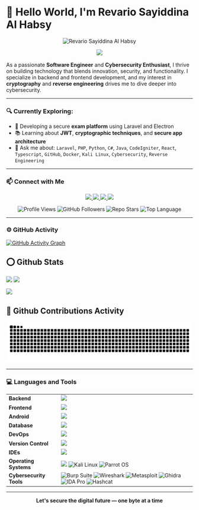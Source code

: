 # 👋 Hello World, I'm Revario Sayiddina Al Habsy

<p align="center">
  <img src="https://media.giphy.com/media/v1.Y2lkPTc5MGI3NjExdDEzNG9sdGt4NGxtNXY5M2xxaHNrM295bTdmNW13dWJ1Z202cjNvNCZlcD12MV9naWZzX3NlYXJjaCZjdD1n/8hmCdMaXUewzcroADq/giphy.gif" 
       alt="Revario Sayiddina Al Habsy" 
       width="300" />
</p>


<p align="center">
  <img src="https://readme-typing-svg.herokuapp.com?color=ffff&size=24&center=true&vCenter=true&width=600&lines=Software+Engineer+%26+Cybersecurity+Enthusiast;Frontend+Developer+with+CySec+Focus;Cryptography+and+Reverse+Engineering+Lover" />
</p>

As a passionate **Software Engineer** and **Cybersecurity Enthusiast**, I thrive on building technology that blends innovation, security, and functionality. I specialize in backend and frontend development, and my interest in **cryptography** and **reverse engineering** drives me to dive deeper into cybersecurity.

---

### 🔍 Currently Exploring:
- 🚧 Developing a secure **exam platform** using Laravel and Electron  
- 📚 Learning about **JWT**, **cryptographic techniques**, and **secure app architecture**  
- 💬 Ask me about: `Laravel`, `PHP`, `Python`, `C#`, `Java`, `CodeIgniter`, `React`, `Typescript`, `GitHub`, `Docker`, `Kali Linux`, `Cybersecurity`, `Reverse Engineering`

---



### 📫 Connect with Me

<p align="center"> 
<a href="https://www.linkedin.com/in/revario-sayiddina-al-habsy-a519a7337/" target="_blank"> 
  <img src="https://img.shields.io/badge/-LinkedIn-0A66C2?style=for-the-badge&logo=linkedin&logoColor=white" /> 
</a> 
  <a href="https://instagram.com/rev.habsy" target="_blank"> 
    <img src="https://img.shields.io/badge/-Instagram-E4405F?style=for-the-badge&logo=instagram&logoColor=white" /> 
  </a> 
  <a href="https://www.tiktok.com/@reva.._" target="_blank"> 
    <img src="https://img.shields.io/badge/-TikTok-000000?style=for-the-badge&logo=tiktok&logoColor=white" /> 
  </a> 
  <a href="https://x.com/caramellwithme" target="_blank"> 
    <img src="https://img.shields.io/badge/-X-000000?style=for-the-badge&logo=x&logoColor=white" /> 
  </a> 
</p>

<p align="center"> <!-- Profile views --> <img src="https://komarev.com/ghpvc/?username=Revari027&label=Profile%20Views&color=4c5e9e&style=flat-square" alt="Profile Views" /> <!-- Followers --> <img src="https://img.shields.io/github/followers/Revari027?label=Followers&style=flat-square&color=4c5e9e" alt="GitHub Followers" /> <!-- Repo stars (contoh: subdomain-finder) --> <img src="https://img.shields.io/github/stars/Revari027/subdomain-finder?label=Repo%20Stars&style=flat-square&color=4c5e9e" alt="Repo Stars" /> <!-- Top language (contoh: subdomain-finder) --> <img src="https://img.shields.io/github/languages/top/Revari027/subdomain-finder?label=Top%20Language&style=flat-square&color=4c5e9e" alt="Top Language" /> </p>



---

### ⚙️ GitHub Activity

[![GitHub Activity Graph](https://github-readme-activity-graph.vercel.app/graph?username=Revari027&bg_color=1e1e1e&color=58a6ff&line=4c5e9e&point=ffffff&area=true&hide_border=true)](https://github.com/Revari027)

## ⭕ Github Stats
<div>
  <img height="180em" src="https://github-readme-stats.vercel.app/api?username=Revari027&show_icons=true&theme=tokyonight&hide_border=true" />
  <img height="180em" src="https://github-readme-stats.vercel.app/api/top-langs/?username=Revari027&layout=compact&theme=tokyonight&hide_border=true" />
</div>

<p>
  <img src="https://github-readme-streak-stats.herokuapp.com/?user=Revari027&theme=tokyonight&hide_border=true" />
</p>

## 💫 Github Contributions Activity
<div align="center">
  <img src="https://raw.githubusercontent.com/Revari027/Revari027/output/snake.svg" alt="Snake animation" />
</div>


---

### 💻 Languages and Tools

<table>
  <tr>
    <td><b>Backend</b></td>
    <td><img src="https://skillicons.dev/icons?i=laravel,php,python,cs,java,codeigniter" height="40"/></td>
  </tr>
  <tr>
    <td><b>Frontend</b></td>
    <td><img src="https://skillicons.dev/icons?i=react,ts,js,html,css" height="40"/></td>
  </tr>
  <tr>
    <td><b>Android</b></td>
    <td><img src="https://skillicons.dev/icons?i=java,kotlin,compose" height="40"/></td>
  </tr>
  <tr>
    <td><b>Database</b></td>
    <td><img src="https://skillicons.dev/icons?i=mysql,postgresql" height="40"/></td>
  </tr>
  <tr>
    <td><b>DevOps</b></td>
    <td><img src="https://skillicons.dev/icons?i=docker" height="40"/></td>
  </tr>
  <tr>
    <td><b>Version Control</b></td>
    <td><img src="https://skillicons.dev/icons?i=git,github" height="40"/></td>
  </tr>
  <tr>
    <td><b>IDEs</b></td>
    <td><img src="https://skillicons.dev/icons?i=vscode,visualstudio,pycharm,sublime" height="40"/></td>
  </tr>
  <tr>
    <td><b>Operating Systems</b></td>
    <td><img src="https://skillicons.dev/icons?i=windows,ubuntu" height="40"/> <img src="https://cdn.simpleicons.org/kalilinux/white" height="40" title="Kali Linux"/> <img src="https://cdn.simpleicons.org/parrotsecurity/green" height="40" title="Parrot OS"/></td>
  </tr>
  <tr>
    <td><b>Cybersecurity Tools</b></td>
    <td>
      <img src="https://cdn.simpleicons.org/burpsuite/orange" height="40" title="Burp Suite"/>
      <img src="https://cdn.simpleicons.org/wireshark/blue" height="40" title="Wireshark"/>
      <img src="https://cdn.simpleicons.org/metasploit/blue" height="40" title="Metasploit"/>
      <img src="https://cdn.simpleicons.org/ghidra/red" height="40" title="Ghidra"/>
      <img src="https://cdn.simpleicons.org/ida-pro/yellow" height="40" title="IDA Pro"/>
      <img src="https://cdn.simpleicons.org/hashcat/gray" height="40" title="Hashcat"/>
    </td>
  </tr>
</table>

---

<p align="center"><strong> Let's secure the digital future — one byte at a time </strong></p>
